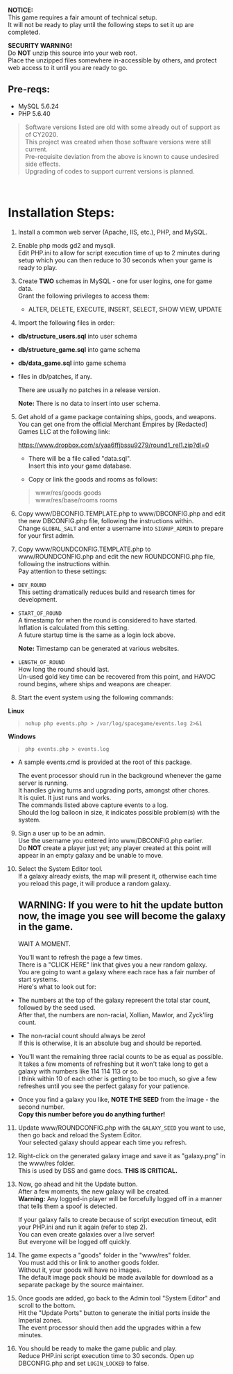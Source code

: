 
**NOTICE:**<br>
This game requires a fair amount of technical setup.<br>
It will not be ready to play until the following steps to set it up are completed.

**SECURITY WARNING!**<br>
Do **NOT** unzip this source into your web root.<br>
Place the unzipped files somewhere in-accessible by others, and protect web access to it until you are ready to go.

## Pre-reqs:
 - MySQL 5.6.24
 - PHP 5.6.40

> Software versions listed are old with some already out of support as of CY2020.<br>
> This project was created when those software versions were still current.<br>
> Pre-requisite deviation from the above is known to cause undesired side effects.<br>
> Upgrading of codes to support current versions is planned.

<br>

# Installation Steps:

1. Install a common web server (Apache, IIS, etc.), PHP, and MySQL.

2. Enable php mods gd2 and mysqli.<br>
Edit PHP.ini to allow for script execution time of up to 2 minutes during setup which you can then reduce to 30 seconds when your game is ready to play.

3. Create **TWO** schemas in MySQL - one for user logins, one for game data.<br>
Grant the following privileges to access them:

    - ALTER, DELETE, EXECUTE, INSERT, SELECT, SHOW VIEW, UPDATE

4. Import the following files in order:
 - **db/structure_users.sql** into user schema
 - **db/structure_game.sql** into game schema
 - **db/data_game.sql** into game schema
 - files in db/patches, if any.

    There are usually no patches in a release version.<br>

    **Note:** There is no data to insert into user schema.

5. Get ahold of a game package containing ships, goods, and weapons.<br>
You can get one from the official Merchant Empires by [Redacted] Games LLC at the following link:

    https://www.dropbox.com/s/yaa6ffjbssu9279/round1_rel1.zip?dl=0

    - There will be a file called "data.sql".<br>
    Insert this into your game database.<br>
    
    - Copy or link the goods and rooms as follows:        
    > www/res/goods goods<br>
    > www/res/base/rooms rooms

6. Copy www/DBCONFIG.TEMPLATE.php to www/DBCONFIG.php and edit the new DBCONFIG.php file, following the instructions within.<br>
Change `GLOBAL_SALT` and enter a username into `SIGNUP_ADMIN` to prepare for your first admin.

7. Copy www/ROUNDCONFIG.TEMPLATE.php to www/ROUNDCONFIG.php and edit the new ROUNDCONFIG.php file, following the instructions within.<br>
Pay attention to these settings:

- `DEV_ROUND`<br>
This setting dramatically reduces build and research times for development.

- `START_OF_ROUND`<br>
A timestamp for when the round is considered to have started.<br>
Inflation is calculated from this setting.<br>
A future startup time is the same as a login lock above.<br>

  **Note:** Timestamp can be generated at various websites.

- `LENGTH_OF_ROUND`<br>
How long the round should last.<br>
Un-used gold key time can be recovered from this point, and HAVOC round begins, where ships and weapons are cheaper.

8. Start the event system using the following commands:
  
**Linux**
> `nohup php events.php > /var/log/spacegame/events.log 2>&1`

**Windows**
> `php events.php > events.log`
- A sample events.cmd is provided at the root of this package.

  The event processor should run in the background whenever the game server is running.<br>
  It handles giving turns and upgrading ports, amongst other chores.<br>
  It is quiet. It just runs and works.<br>
  The commands listed above capture events to a log.<br>
  Should the log balloon in size, it indicates possible problem(s) with the system.

9. Sign a user up to be an admin.<br>
Use the username you entered into www/DBCONFIG.php earlier.<br>
Do **NOT** create a player just yet; any player created at this point will appear in an empty galaxy and be unable to move.

10. Select the System Editor tool.<br>
If a galaxy already exists, the map will present it, otherwise each time you reload this page, it will produce a random galaxy.

    ## WARNING: If you were to hit the update button now, the image you see will become the galaxy in the game.<br>

    WAIT A MOMENT.

    You'll want to refresh the page a few times.<br>
    There is a "CLICK HERE" link that gives you a new random galaxy.<br>
    You are going to want a galaxy where each race has a fair number of start systems.<br>
    Here's what to look out for:

- The numbers at the top of the galaxy represent the total star count, followed by the seed used.<br>
After that, the numbers are non-racial, Xollian, Mawlor, and Zyck'lirg count.

- The non-racial count should always be zero!<br>
If this is otherwise, it is an absolute bug and should be reported.

- You'll want the remaining three racial counts to be as equal as possible.<br>
It takes a few moments of refreshing but it won't take long to get a galaxy with numbers like 114 114 113 or so.<br>
I think within 10 of each other is getting to be too much, so give a few refreshes until you see the perfect galaxy for your patience.

- Once you find a galaxy you like, **NOTE THE SEED** from the image - the second number.<br>
**Copy this number before you do anything further!**

11. Update www/ROUNDCONFIG.php with the `GALAXY_SEED` you want to use, then go back and reload the System Editor.<br>
Your selected galaxy should appear each time you refresh. 

12. Right-click on the generated galaxy image and save it as "galaxy.png" in the www/res folder.<br>
This is used by DSS and game docs. **THIS IS CRITICAL.**

13. Now, go ahead and hit the Update button.<br>
After a few moments, the new galaxy will be created.<br>
**Warning:** Any logged-in player will be forcefully logged off in a manner that tells them a spoof is detected.

    If your galaxy fails to create because of script execution timeout, edit your PHP.ini and run it again (refer to step 2).<br>
    You can even create galaxies over a live server!<br>
    But everyone will be logged off quickly.

14. The game expects a "goods" folder in the "www/res" folder.<br>
You must add this or link to another goods folder.<br>
Without it, your goods will have no images.<br>
The default image pack should be made available for download as a separate package by the source maintainer.

15. Once goods are added, go back to the Admin tool "System Editor" and scroll to the bottom.<br>
Hit the "Update Ports" button to generate the initial ports inside the Imperial zones.<br>
The event processor should then add the upgrades within a few minutes.

16. You should be ready to make the game public and play.<br>
Reduce PHP.ini script execution time to 30 seconds.
Open up DBCONFIG.php and set `LOGIN_LOCKED` to false.
